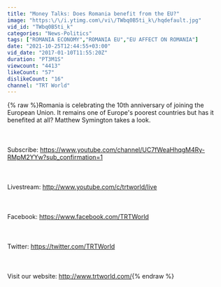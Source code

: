 ```yaml
---
title: "Money Talks: Does Romania benefit from the EU?"
image: "https:\/\/i.ytimg.com\/vi\/TWbq0B5ti_k\/hqdefault.jpg"
vid_id: "TWbq0B5ti_k"
categories: "News-Politics"
tags: ["ROMANIA ECONOMY","ROMANIA EU","EU AFFECT ON ROMANIA"]
date: "2021-10-25T12:44:55+03:00"
vid_date: "2017-01-10T11:55:20Z"
duration: "PT3M1S"
viewcount: "4413"
likeCount: "57"
dislikeCount: "16"
channel: "TRT World"
---
```

{% raw %}Romania is celebrating the 10th  anniversary of joining the European Union. It remains one of Europe's poorest countries but has it benefited at all? Matthew Symington takes a look. <br /><br />                              <br /><br />Subscribe: <a rel="nofollow" target="blank" href="https://www.youtube.com/channel/UC7fWeaHhqgM4Ry-RMpM2YYw?sub_confirmation=1">https://www.youtube.com/channel/UC7fWeaHhqgM4Ry-RMpM2YYw?sub_confirmation=1</a><br /><br /><br /><br />Livestream: <a rel="nofollow" target="blank" href="http://www.youtube.com/c/trtworld/live">http://www.youtube.com/c/trtworld/live</a><br /><br /><br /><br />Facebook: <a rel="nofollow" target="blank" href="https://www.facebook.com/TRTWorld">https://www.facebook.com/TRTWorld</a><br /><br /><br /><br />Twitter: <a rel="nofollow" target="blank" href="https://twitter.com/TRTWorld">https://twitter.com/TRTWorld</a><br /><br /><br /><br />Visit our website: <a rel="nofollow" target="blank" href="http://www.trtworld.com/">http://www.trtworld.com/</a>{% endraw %}
